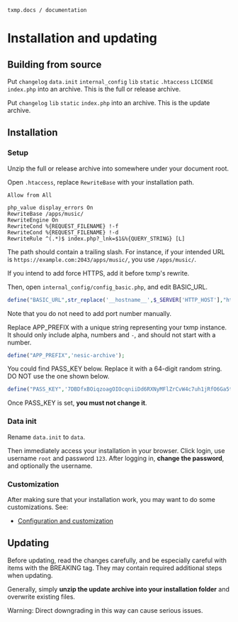 `txmp.docs / documentation`

# Installation and updating

## Building from source

Put `changelog` `data.init` `internal_config` `lib` `static` `.htaccess` `LICENSE` `index.php` into an archive. This is the full or release archive.

Put `changelog` `lib` `static` `index.php` into an archive. This is the update archive.

## Installation

### Setup

Unzip the full or release archive into somewhere under your document root.

Open `.htaccess`, replace `RewriteBase` with your installation path.

```plain
Allow from All

php_value display_errors On
RewriteBase /apps/music/
RewriteEngine On
RewriteCond %{REQUEST_FILENAME} !-f
RewriteCond %{REQUEST_FILENAME} !-d
RewriteRule ^(.*)$ index.php?_lnk=$1&%{QUERY_STRING} [L]

```

The path should contain a trailing slash. For instance, if your intended URL is `https://example.com:2043/apps/music/`, you use `/apps/music/`.

If you intend to add force HTTPS, add it before txmp's rewrite.

Then, open `internal_config/config_basic.php`, and edit BASIC_URL.

```php
define("BASIC_URL",str_replace('__hostname__',$_SERVER['HTTP_HOST'],"http://__hostname__/apps/music/"));
```

Note that you do not need to add port number manually.

Replace APP_PREFIX with a unique string representing your txmp instance. It should only include alpha, numbers and `-`, and should not start with a number.

```php
define("APP_PREFIX",'nesic-archive');
```

You could find PASS_KEY below. Replace it with a 64-digit random string. DO NOT use the one shown below.

```php
define("PASS_KEY",'7DBDfxBOiqzoagOIOcqniiDd6RXNyMFlZrCvW4c7uh1jRfO6Ga5tBj5PPoFdLj4P');
```

Once PASS_KEY is set, **you must not change it**.

### Data init

Rename `data.init` to `data`.

Then immediately access your installation in your browser. Click login, use username `root` and password `123`. After logging in, **change the password**, and optionally the username.

### Customization

After making sure that your installation work, you may want to do some customizations. See:

- [Configuration and customization](./config.md)

## Updating

Before updating, read the changes carefully, and be especially careful with items with the BREAKING tag. They may contain required additional steps when updating.

Generally, simply **unzip the update archive into your installation folder** and overwrite existing files.

Warning: Direct downgrading in this way can cause serious issues.
